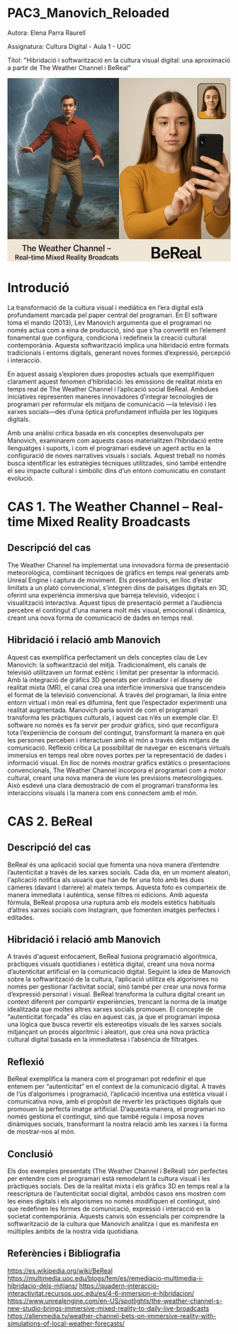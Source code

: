 # PAC3_Manovich_Reloaded
Autora: Elena Parra Raurell

Assignatura: Cultura Digital - Aula 1 - UOC 

Títol: "Hibridació i softwarització en la cultura visual digital: una aproximació a partir de The Weather Channel i BeReal"

![Hibridació](Image.png)

# Introdució 
La transformació de la cultura visual i mediàtica en l’era digital està profundament marcada pel paper central del programari. En El software toma el mando (2013), Lev Manovich argumenta que el programari no només actua com a eina de producció, sinó que s’ha convertit en l’element fonamental que configura, condiciona i redefineix la creació cultural contemporània. Aquesta softwarització implica una hibridació entre formats tradicionals i entorns digitals, generant noves formes d’expressió, percepció i interacció.

En aquest assaig s’exploren dues propostes actuals que exemplifiquen clarament aquest fenomen d’hibridació: les emissions de realitat mixta en temps real de The Weather Channel i l’aplicació social BeReal. Ambdues iniciatives representen maneres innovadores d’integrar tecnologies de programari per reformular els mitjans de comunicació —la televisió i les xarxes socials—des d’una òptica profundament influïda per les lògiques digitals.

Amb una anàlisi crítica basada en els conceptes desenvolupats per Manovich, examinarem com aquests casos materialitzen l’hibridació entre llenguatges i suports, i com el programari esdevé un agent actiu en la configuració de noves narratives visuals i socials. Aquest treball no només busca identificar les estratègies tècniques utilitzades, sinó també entendre el seu impacte cultural i simbòlic dins d’un entorn comunicatiu en constant evolució.

# CAS 1. The Weather Channel – Real-time Mixed Reality Broadcasts
## Descripció del cas
The Weather Channel ha implementat una innovadora forma de presentació meteorològica, combinant tècniques de gràfics en temps real generats amb Unreal Engine i captura de moviment. Els presentadors, en lloc d’estar limitats a un plató convencional, s’integren dins de paisatges digitals en 3D, oferint una experiència immersiva que barreja televisió, videojoc i visualització interactiva. Aquest tipus de presentació permet a l’audiència percebre el contingut d'una manera molt més visual, emocional i dinàmica, creant una nova forma de comunicació de dades en temps real.
## Hibridació i relació amb Manovich
Aquest cas exemplifica perfectament un dels conceptes clau de Lev Manovich: la softwarització del mitjà. Tradicionalment, els canals de televisió utilitzaven un format estèric i limitat per presentar la informació. Amb la integració de gràfics 3D generats per ordinador i el disseny de realitat mixta (MR), el canal crea una interfície immersiva que transcendeix el format de la televisió convencional. A través del programari, la línia entre entorn virtual i món real es difumina, fent que l’espectador experimenti una realitat augmentada.
Manovich parla sovint de com el programari transforma les pràctiques culturals, i aquest cas n’és un exemple clar. El software no només es fa servir per produir gràfics, sinó que reconfigura tota l’experiència de consum del contingut, transformant la manera en què les persones perceben i interactuen amb el món a través dels mitjans de comunicació.
Reflexió crítica
La possibilitat de navegar en escenaris virtuals immersius en temps real obre noves portes per la representació de dades i informació visual. En lloc de només mostrar gràfics estàtics o presentacions convencionals, The Weather Channel incorpora el programari com a motor cultural, creant una nova manera de viure les previsions meteorològiques. Això esdevé una clara demostració de com el programari transforma les interaccions visuals i la manera com ens connectem amb el món.

# CAS 2. BeReal
## Descripció del cas
BeReal és una aplicació social que fomenta una nova manera d’entendre l’autenticitat a través de les xarxes socials. Cada dia, en un moment aleatori, l'aplicació notifica als usuaris que han de fer una foto amb les dues càmeres (davant i darrere) al mateix temps. Aquesta foto es comparteix de manera immediata i autèntica, sense filtres ni edicions. Amb aquesta fórmula, BeReal proposa una ruptura amb els models estètics habituals d’altres xarxes socials com Instagram, que fomenten imatges perfectes i editades.
## Hibridació i relació amb Manovich
A través d'aquest enfocament, BeReal fusiona programació algorítmica, pràctiques visuals quotidianes i estètica digital, creant una nova norma d’autenticitat artificial en la comunicació digital. Seguint la idea de Manovich sobre la softwarització de la cultura, l’aplicació utilitza els algorismes no només per gestionar l’activitat social, sinó també per crear una nova forma d’expressió personal i visual. BeReal transforma la cultura digital creant un context diferent per compartir experiències, trencant la norma de la imatge idealitzada que moltes altres xarxes socials promouen.
El concepte de “autenticitat forçada” és clau en aquest cas, ja que el programari imposa una lògica que busca revertir els estereotips visuals de les xarxes socials mitjançant un procés algorítmic i aleatori, que crea una nova pràctica cultural digital basada en la immediatesa i l’absència de filtratges.
## Reflexió 
BeReal exemplifica la manera com el programari pot redefinir el que entenem per “autenticitat” en el context de la comunicació digital. A través de l’ús d’algorismes i programació, l’aplicació incentiva una estètica visual i comunicativa nova, amb el propòsit de revertir les pràctiques digitals que promouen la perfecta imatge artificial. D’aquesta manera, el programari no només gestiona el contingut, sinó que també regula i imposa noves dinàmiques socials, transformant la nostra relació amb les xarxes i la forma de mostrar-nos al món.
## Conclusió
Els dos exemples presentats (The Weather Channel i BeReal) són perfectes per entendre com el programari està remodelant la cultura visual i les pràctiques socials. Des de la realitat mixta i els gràfics 3D en temps real a la reescriptura de l’autenticitat social digital, ambdós casos ens mostren com les eines digitals i els algorismes no només modifiquen el contingut, sinó que redefinen les formes de comunicació, expressió i interacció en la societat contemporània. Aquests canvis són essencials per comprendre la softwarització de la cultura que Manovich analitza i que es manifesta en múltiples àmbits de la nostra vida quotidiana.
## Referències i Bibliografia 
https://es.wikipedia.org/wiki/BeReal 
https://multimedia.uoc.edu/blogs/fem/es/remediacio-multimedia-i-hibridacio-dels-mitjans/
https://quadern-interaccio-interactivitat.recursos.uoc.edu/es/4-6-inmersion-e-hibridacion/
https://www.unrealengine.com/en-US/spotlights/the-weather-channel-s-new-studio-brings-immersive-mixed-reality-to-daily-live-broadcasts
https://allenmedia.tv/weather-channel-bets-on-immersive-reality-with-simulations-of-local-weather-forecasts/
